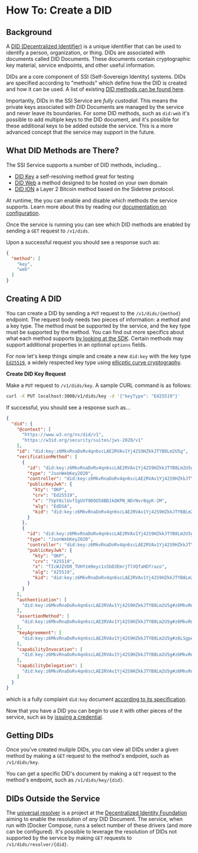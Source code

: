 # How To: Create a DID

## Background

A [DID (Decentralized Identifier)](https://www.w3.org/TR/did-core/) is a unique identifier that can be used to identify a person, organization, or thing. DIDs are associated with documents called DID Documents. These documents contain
cryptographic key material, service endpoints, and other useful information.

DIDs are a core component of SSI (Self-Sovereign Identity) systems. DIDs are specified according to "methods" which
define how the DID is created and how it can be used. A list of existing [DID methods can be found here](https://www.w3.org/TR/did-spec-registries/#did-methods).

Importantly, DIDs in the SSI Service are _fully custodial_. This means the private keys associated with DID Documents are managed by the service and never leave its boundaries. For some DID methods, such as `did:web` it's possible to add multiple keys to the DID document, and it's possible for these additional keys to be added outside the service. This is a more advanced concept that the service may support in the future.

## What DID Methods are There?

The SSI Service supports a number of DID methods, including...

* [DID Key](https://w3c-ccg.github.io/did-method-key/) a self-resolving method great for testing
* [DID Web](https://w3c-ccg.github.io/did-method-web/) a method designed to be hosted on your own domain
* [DID ION](https://identity.foundation/sidetree/spec/#value-locking) a Layer 2 Bitcoin method based on the Sidetree protocol.

At runtime, the you can enable and disable which methods the service supports. Learn more about this by reading our [documentation on configuration](../README.md).

Once the service is running you can see which DID methods are enabled by sending a `GET` request to `/v1/dids`.

Upon a successful request you should see a response such as:

```json
{
  "method": [
    "key",
    "web"
  ]
}
```

## Creating A DID

You can create a DID by sending a `PUT` request to the `/v1/dids/{method}` endpoint. The request body needs two pieces of information: a method and a key type. The method must be supported by the service, and the key type must be supported by the method. You can find out more specifics about what each method supports [by looking at the SDK](https://github.com/TBD54566975/ssi-sdk/tree/main/did). Certain methods may support additional properties in an optional `options` fields.

For now let's keep things simple and create a new `did:key` with the key type [`Ed25519`](https://ed25519.cr.yp.to/), a widely respected key type using [ellicptic curve cryptography](https://en.wikipedia.org/wiki/Elliptic-curve_cryptography).

**Create DID Key Request**

Make a `PUT` request to `/v1/dids/key`. A sample CURL command is as follows:

```bash
curl -X PUT localhost:3000/v1/dids/key -d '{"keyType": "Ed25519"}'
```

If successful, you should see a response such as...

```json
{
  "did": {
    "@context": [
      "https://www.w3.org/ns/did/v1",
      "https://w3id.org/security/suites/jws-2020/v1"
    ],
    "id": "did:key:z6MkvRnaDoRv4qn6scLAE2RVAv1Yj42S9HZkkJTYB8Lm2U5g",
    "verificationMethod": [
      {
        "id": "did:key:z6MkvRnaDoRv4qn6scLAE2RVAv1Yj42S9HZkkJTYB8Lm2U5g#z6MkvRnaDoRv4qn6scLAE2RVAv1Yj42S9HZkkJTYB8Lm2U5g",
        "type": "JsonWebKey2020",
        "controller": "did:key:z6MkvRnaDoRv4qn6scLAE2RVAv1Yj42S9HZkkJTYB8Lm2U5g",
        "publicKeyJwk": {
          "kty": "OKP",
          "crv": "Ed25519",
          "x": "7VpY8ilUvfIgUVf9DOO58BD1kQKPN_NDrNvr8qyK-2M",
          "alg": "EdDSA",
          "kid": "did:key:z6MkvRnaDoRv4qn6scLAE2RVAv1Yj42S9HZkkJTYB8Lm2U5g"
        }
      },
      {
        "id": "did:key:z6MkvRnaDoRv4qn6scLAE2RVAv1Yj42S9HZkkJTYB8Lm2U5g#z6LSgpucz3mqZYRRzBpx8zGtWQAKSkyLqfQMEpxr2PVaRX8V",
        "type": "JsonWebKey2020",
        "controller": "did:key:z6MkvRnaDoRv4qn6scLAE2RVAv1Yj42S9HZkkJTYB8Lm2U5g",
        "publicKeyJwk": {
          "kty": "OKP",
          "crv": "X25519",
          "x": "TIcWJZVD0_TUHYzm9eyc1s5bD3EmrjTlVQfaHDfrazo",
          "alg": "X25519",
          "kid": "did:key:z6MkvRnaDoRv4qn6scLAE2RVAv1Yj42S9HZkkJTYB8Lm2U5g"
        }
      }
    ],
    "authentication": [
      "did:key:z6MkvRnaDoRv4qn6scLAE2RVAv1Yj42S9HZkkJTYB8Lm2U5g#z6MkvRnaDoRv4qn6scLAE2RVAv1Yj42S9HZkkJTYB8Lm2U5g"
    ],
    "assertionMethod": [
      "did:key:z6MkvRnaDoRv4qn6scLAE2RVAv1Yj42S9HZkkJTYB8Lm2U5g#z6MkvRnaDoRv4qn6scLAE2RVAv1Yj42S9HZkkJTYB8Lm2U5g"
    ],
    "keyAgreement": [
      "did:key:z6MkvRnaDoRv4qn6scLAE2RVAv1Yj42S9HZkkJTYB8Lm2U5g#z6LSgpucz3mqZYRRzBpx8zGtWQAKSkyLqfQMEpxr2PVaRX8V"
    ],
    "capabilityInvocation": [
      "did:key:z6MkvRnaDoRv4qn6scLAE2RVAv1Yj42S9HZkkJTYB8Lm2U5g#z6MkvRnaDoRv4qn6scLAE2RVAv1Yj42S9HZkkJTYB8Lm2U5g"
    ],
    "capabilityDelegation": [
      "did:key:z6MkvRnaDoRv4qn6scLAE2RVAv1Yj42S9HZkkJTYB8Lm2U5g#z6MkvRnaDoRv4qn6scLAE2RVAv1Yj42S9HZkkJTYB8Lm2U5g"
    ]
  }
}
```

which is a fully complaint `did:key` document [according to its specification](https://w3c-ccg.github.io/did-method-key/).

Now that you have a DID you can begin to use it with other pieces of the service, such as by [issuing a credential](credential.md).

## Getting DIDs

Once you've created muliple DIDs, you can view all DIDs under a given method by making a `GET` request to the method's endpoint, such as `/v1/dids/key`.

You can get a specific DID's document by making a `GET` request to the method's endpoint, such as `/v1/dids/key/{did}`.

## DIDs Outside the Service

The [universal resolver](https://github.com/decentralized-identity/universal-resolver) is a project at the [Decentralized Identity Foundation](https://identity.foundation/) aiming to enable the resolution of _any_ DID Document. The service, when run with [Docker Compose, runs a select number of these drivers (and more can be configured). It's possible to leverage the resolution of DIDs not supported by the service by making `GET` requests to `/v1/dids/resolver/{did}`.

